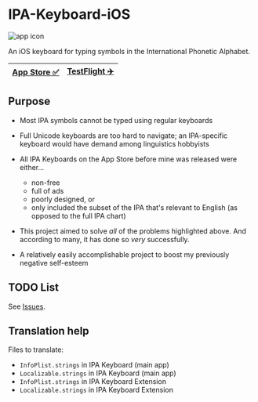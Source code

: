 # IPA-Keyboard-iOS

<img src="IPA%20Keyboard/Assets.xcassets/AppIcon.appiconset/Icon-60%403x.png" alt="app icon">

An iOS keyboard for typing symbols in the International Phonetic Alphabet. 

| [App Store ✅](https://apps.apple.com/app/ipa-phonetic-keyboard/id1440241497) | [TestFlight ✈️](https://testflight.apple.com/join/lPas1HHg) |
|-|-|

## Purpose

- Most IPA symbols cannot be typed using regular keyboards

- Full Unicode keyboards are too hard to navigate; an IPA-specific keyboard would have demand among linguistics hobbyists

- All IPA Keyboards on the App Store before mine was released were either...
  - non-free
  - full of ads
  - poorly designed, or
  - only included the subset of the IPA that's relevant to English (as opposed to the full IPA chart)

- This project aimed to solve *all* of the problems highlighted above. And according to many, it has done so *very* successfully.

- A relatively easily accomplishable project to boost my previously negative self-esteem

## TODO List

See [Issues](https://github.com/Vince14Genius/IPA-Keyboard-iOS/issues).

## Translation help

Files to translate:

- `InfoPlist.strings` in IPA Keyboard (main app)
- `Localizable.strings` in IPA Keyboard (main app)
- `InfoPlist.strings` in IPA Keyboard Extension
- `Localizable.strings` in IPA Keyboard Extension
